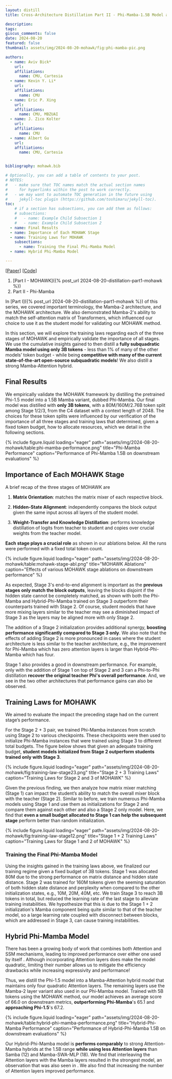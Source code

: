 ```yaml
---
layout: distill
title: Cross-Architecture Distillation Part II - Phi-Mamba-1.5B Model and Training Laws

description: 
tags:
giscus_comments: false
date: 2024-08-20
featured: false
thumbnail: assets/img/2024-08-20-mohawk/fig:phi-mamba-pic.png

authors:
  - name: Aviv Bick*
    url:
    affiliations:
      name: CMU, Cartesia
  - name: Kevin Y. Li*
    url:
    affiliations:
      name: CMU
  - name: Eric P. Xing
    url:
    affiliations:
      name: CMU, MBZUAI
  - name: J. Zico Kolter
    url:
    affiliations:
      name: CMU
  - name: Albert Gu
    url:
    affiliations:
      name: CMU, Cartesia


bibliography: mohawk.bib

# Optionally, you can add a table of contents to your post.
# NOTES:
#   - make sure that TOC names match the actual section names
#     for hyperlinks within the post to work correctly.
#   - we may want to automate TOC generation in the future using
#     jekyll-toc plugin (https://github.com/toshimaru/jekyll-toc).
toc:
    # if a section has subsections, you can add them as follows:
    # subsections:
    #   - name: Example Child Subsection 1
    #   - name: Example Child Subsection 2
  - name: Final Results
  - name: Importance of Each MOHAWK Stage
  - name: Training Laws for MOHAWK
    subsections:
      - name: Training the Final Phi-Mamba Model
  - name: Hybrid Phi-Mamba Model

---
```


[[Paper](https://arxiv.org/abs/2408.10189)]
[[Code](https://github.com/goombalab/phi-mamba)]

1. [Part I - MOHAWK]({% post_url
2024-08-20-distillation-part1-mohawk %})
2. Part II - Phi-Mamba

In [Part I]({% post_url
2024-08-20-distillation-part1-mohawk %}) of this series, we covered important terminology, the Mamba-2 architecture, and the MOHAWK architecture. We also demonstrated Mamba-2's ability to match the self-attention matrix of Transformers, which influenced our choice to use it as the student model for validating our MOHAWK method.

In this section, we will explore the training laws regarding each of the three stages of MOHAWK and empirically validate the importance of all stages. We use the cumulative insights gained to then distill a **fully subquadratic Mamba model using only 3B tokens** - less than 1% of many of the other models’ token budget - while being **competitive with many of the current state-of-the-art open-source subquadratic models**! We also distill a strong Mamba-Attention hybrid.

## Final Results

We empirically validate the MOHAWK framework by distilling the pretrained Phi-1.5 model into a 1.5B Mamba variant, dubbed Phi-Mamba. Our final model was distilled with **only 3B tokens**, with a 80M/160M/2.76B token split among Stage 1/2/3, from the C4 dataset with a context length of 2048. The choices for these token splits were influenced by our verification of the importance of all three stages and training laws that determined, given a fixed token budget, how to allocate resources, which we detail in the following sections.

{% include figure.liquid loading="eager" path="assets/img/2024-08-20-mohawk/table:phi-mamba-performance.png" title="Phi-Mamba Performance" caption="Performance of Phi-Mamba 1.5B on downstream evaluations" %}

## Importance of Each MOHAWK Stage

A brief recap of the three stages of MOHAWK are

1) **Matrix Orientation**: matches the matrix mixer of each respective block.

2) **Hidden-State Alignment**: independently compares the block output given the same input across all layers of the student model.

3) **Weight-Transfer and Knowledge Distillation**: performs knowledge distillation of logits from teacher to student and copies over crucial weights from the teacher model.

**Each stage plays a crucial role** as shown in our ablations below. All the runs were performed with a fixed total token count.

{% include figure.liquid loading="eager" path="assets/img/2024-08-20-mohawk/table:mohawk-stage-abl.png" title="MOHAWK Ablations" caption="Effects of various MOHAWK stage ablations on downstream performance" %}

As expected, Stage 3's end-to-end alignment is important as the **previous stages only match the block outputs**, leaving the blocks disjoint if the hidden state cannot be completely matched, as shown with both the Phi-Mamba and Hybrid-Phi-Mamba trained on Stage 3 outperform their counterparts trained with Stage 2. Of course, student models that have more mixing layers similar to the teacher may see a diminished impact of Stage 3 as the layers may be aligned more with only Stage 2.

The addition of a Stage 2 initialization provides additional synergy, **boosting performance significantly compared to Stage 3 only**. We also note that the effects of adding Stage 2 is more pronounced in cases where the student architecture is less similar to the teacher architecture, e.g., the improvement for Phi-Mamba which has zero attention layers is larger than Hybrid-Phi-Mamba which has four.

Stage 1 also provides a good in downstream performance. For example, only with the addition of Stage 1 on top of Stage 2 and 3 can a Phi-to-Phi distillation **recover the original teacher Phi's overall performance**. And, we see in the two other architectures that performance gains can also be observed.

## Training Laws for MOHAWK

We aimed to evaluate the impact the preceding stage had on the current stage’s performance. 

For the Stage 2 + 3 pair, we trained Phi-Mamba instances from scratch using Stage 2 to various checkpoints. These checkpoints were then used to initialize Phi-Mamba instances that were trained using Stage 3 to different total budgets. The figure below shows that given an adequate training budget, **student models initialized from Stage 2 outperform students trained only with Stage 3**.  

{% include figure.liquid loading="eager" path="assets/img/2024-08-20-mohawk/fig:training-law-stage23.png" title="Stage 2 + 3 Training Laws" caption="Training Laws for Stage 2 and 3 of MOHAWK" %}

Given the previous finding, we then analyze how matrix mixer matching (Stage 1) can impact the student’s ability to match the overall mixer block with the teacher (Stage 2). Similar to before, we train numerous Phi-Mamba models using Stage 1 and use them as initializations for Stage 2 and compare them against each other and also a Stage 2 only model. Here, we find that **even a small budget allocated to Stage 1 can help the subsequent stage** perform better than random initialization.

{% include figure.liquid loading="eager" path="assets/img/2024-08-20-mohawk/fig:training-law-stage12.png" title="Stage 1 + 2 Training Laws" caption="Training Laws for Stage 1 and 2 of MOHAWK" %}

### Training the Final Phi-Mamba Model
Using the insights gained in the training laws above, we finalized our training regime given a fixed budget of 3B tokens. Stage 1 was allocated 80M due to the strong performance on matrix distance and hidden state distance.
Stage 2 was trained for 160M tokens given the seeming saturation of both hidden state distance and perplexity when compared to the other initialization states, e.g., 10M, 20M, 40M, etc. We train Stage 3 to reach 3B tokens in total, but reduced the learning rate of the last stage to alleviate training instabilities. We hypothesize that this is due to the Stage 1 + 2 initialization's Mamba component being quite similar to that of the teacher model, so a large learning rate coupled with disconnect between blocks, which are addressed in Stage 3, can cause training instabilities.

## Hybrid Phi-Mamba Model
There has been a growing body of work that combines both Attention and SSM mechanisms, leading to improved performance over either one used by itself <d-cite key="Samba"></d-cite><d-cite key="jamba2024"></d-cite><d-cite key="MambaVision"></d-cite>. Although incorporating Attention layers does make the model quadratic, limiting their number allows us to mitigate the efficiency drawbacks while increasing expressivity and performance!

Thus, we distill the Phi-1.5 model into a Mamba-Attention hybrid model that maintains only four quadratic Attention layers. The remaining layers use the Mamba-2 layer variant also used in our Phi-Mamba model. Trained with 5B tokens using the MOHAWK method, our model achieves an average score of $66.0$ on downstream metrics, **outperforming Phi-Mamba**'s $65.1$ and **approaching Phi-1.5**'s $67.2$.

{% include figure.liquid loading="eager" path="assets/img/2024-08-20-mohawk/table:hybrid-phi-mamba-performance.png" title="Hybrid-Phi-Mamba Performance" caption="Performance of Hybrid-Phi-Mamba 1.5B on downstream evaluations" %}

Our Hybrid-Phi-Mamba model is **performs comparably** to strong Attention-Mamba hybrids at the 1.5B range **while using less Attention layers** than Samba (12) and Mamba-SWA-MLP (18).
We find that interleaving the Attention layers with the Mamba layers resulted in the strongest model, an observation that was also seen in <d-cite key="Samba"></d-cite>. We also find that increasing the number of Attention layers improved performance.
